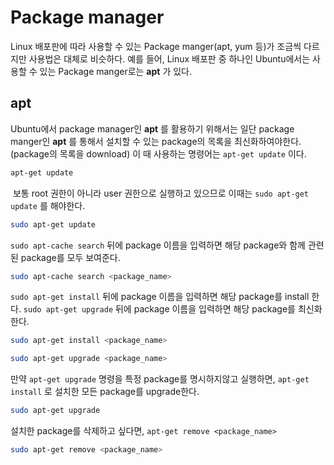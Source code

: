 # Package manager

Linux 배포판에 따라 사용할 수 있는 Package manger(apt, yum 등)가 조금씩 다르지만 사용법은 대체로 비슷하다. 예를 들어, Linux 배포판 중 하나인 Ubuntu에서는 사용할 수 있는 Package manger로는 **apt** 가 있다.

## apt

Ubuntu에서 package manager인 **apt** 를 활용하기 위해서는 일단 package manger인 **apt** 를 통해서 설치할 수 있는 package의 목록을 최신화하여야한다. (package의 목록을 download) 이 때 사용하는 명령어는 `apt-get update` 이다.

```bash
apt-get update
```

 보통 root 권한이 아니라 user 권한으로 실행하고 있으므로 이때는 `sudo apt-get update` 를 해야한다.

```bash
sudo apt-get update
```

`sudo apt-cache search` 뒤에 package 이름을 입력하면 해당 package와 함께 관련된 package를 모두 보여준다.

```bash
sudo apt-cache search <package_name>
```

`sudo apt-get install` 뒤에 package 이름을 입력하면 해당 package를 install 한다. `sudo apt-get upgrade` 뒤에 package 이름을 입력하면 해당 package를 최신화한다.

```bash
sudo apt-get install <package_name>
```

```bash
sudo apt-get upgrade <package_name>
```

만약 `apt-get upgrade` 명령을 특정 package를 명시하지않고 실행하면, `apt-get install` 로 설치한 모든 package를 upgrade한다.

```bash
sudo apt-get upgrade
```

설치한 package를 삭제하고 싶다면, `apt-get remove <package_name>`

```bash
sudo apt-get remove <package_name>
```
